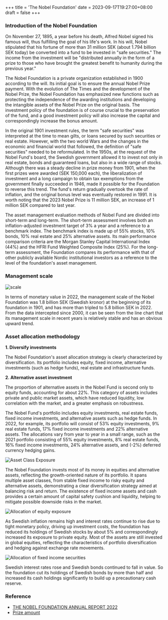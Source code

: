 +++
title = 'The Nobel Foundation'
date = 2023-09-17T19:27:00+08:00
draft = false
+++

### Introduction of the Nobel Foundation

On November 27, 1895, a year before his death, Alfred Nobel signed his famous will, thus fulfilling the goal of his life's work. In his will, Nobel stipulated that his fortune of more than 31 million SEK (about 1.794 billion SEK today) be converted into a fund to be invested in "safe securities." The income from the investment will be "distributed annually in the form of a prize to those who have brought the greatest benefit to humanity during the previous year."

The Nobel Foundation is a private organization established in 1900 according to the will. Its initial goal is to ensure the annual Nobel Prize payment. With the evolution of The Times and the development of the Nobel Prize, the Nobel Foundation has emphasized new functions such as protecting the independence of the awarding institutions and developing the intangible assets of the Nobel Prize on the original basis. The investment policy of the foundation is of course crucial to the preservation of the fund, and a good investment policy will also increase the capital and correspondingly increase the bonus amount.

In the original 1901 investment rules, the term "safe securities" was interpreted at the time to mean gilts, or loans secured by such securities or real estate. However, with the two world Wars and the changes in the economic and financial world that followed, the definition of "safe securities" needed to be reformulated. In the 1950s, at the request of the Nobel Fund's board, the Swedish government allowed it to invest not only in real estate, bonds and guaranteed loans, but also in a wide range of stocks. Although there was a steady decline in prize money from 1901, when the first prizes were awarded (SEK 150,000 each), the liberalization of investment and a long campaign to obtain tax exemptions from the government finally succeeded in 1946, made it possible for the Foundation to reverse this trend. The fund's return gradually overtook the rate of inflation, and the original bonus level was eventually restored in 1991. It is worth noting that the 2023 Nobel Prize is 11 million SEK, an increase of 1 million SEK compared to last year.

The asset management evaluation methods of Nobel Fund are divided into short-term and long-term. The short-term assessment involves both an inflation-adjusted investment target of 3% a year and a reference to a benchmark index. The benchmark index is made up of 55% stocks, 10% bonds, 10% real estate and 25% alternative assets. Its main performance comparison criteria are the Morgan Stanley Capital International Index (44%) and the HFRI Fund Weighted Composite Index (25%). For the long-term assessment, the Foundation compares its performance with that of other publicly available Nordic institutional investors as a reference to the level of the foundation's asset management.

### Management scale

![scale](/img/cisc_1_1.png)

In terms of monetary value in 2022, the management scale of the Nobel Foundation was 1.8 billion SEK (Swedish kronor) at the beginning of its foundation in 1901, and has more than tripled to 5.8 billion SEK in 2022. From the data intercepted since 2000, it can be seen from the line chart that its management scale in recent years is relatively stable and has an obvious upward trend.

### Asset allocation methodology

**1. Diversify investments**

The Nobel Foundation's asset allocation strategy is clearly characterized by diversification. Its portfolio includes equity, fixed income, alternative investments (such as hedge funds), real estate and infrastructure funds.

**2. Alternative asset investment**

The proportion of alternative assets in the Nobel Fund is second only to equity funds, accounting for about 22%. This category of assets includes private and public market assets, which have reduced liquidity, low correlation with the market, and a greater emphasis on robustness.

The Nobel Fund's portfolio includes equity investments, real estate funds, fixed income investments, and alternative assets such as hedge funds. In 2022, for example, its portfolio will consist of 53% equity investments, 9% real estate funds, 17% fixed income investments and 22% alternative assets. The allocations vary from year to year in a small range, such as the 2021 portfolio consisting of 55% equity investments, 8% real estate funds, 16% fixed income investments, 24% alternative assets, and (-2%) deferred currency hedging gains.

![Asset Class Exposure](/img/cisc_1_2.png)

The Nobel Foundation invests most of its money in equities and alternative assets, reflecting the growth-oriented nature of its portfolio. It spans multiple asset classes, from stable fixed income to risky equity and alternative assets, demonstrating a clear diversification strategy aimed at balancing risk and return. The existence of fixed income assets and cash provides a certain amount of capital safety cushion and liquidity, helping to mitigate possible downside risks in the market.

![Allocation of equity exposure](/img/cisc_1_3.png)

As Swedish inflation remains high and interest rates continue to rise due to tight monetary policy, driving up investment costs, the foundation has reduced its holdings of Swedish stocks by about 5% and correspondingly increased its exposure to private equity. Most of the assets are still invested in global equities, reflecting the characteristics of portfolio diversification and hedging against exchange rate movements.

![Allocation of fixed income securities](/img/cisc_1_4.png)

Swedish interest rates rose and Swedish bonds continued to fall in value. So the foundation cut its holdings of Swedish bonds by more than half and increased its cash holdings significantly to build up a precautionary cash reserve.

### Reference

- [THE NOBEL FOUNDATION ANNUAL REPORT 2022](/pdf/cisc_1_1.pdf)
- [Prize amount](/pdf/cisc_1_2.pdf)




